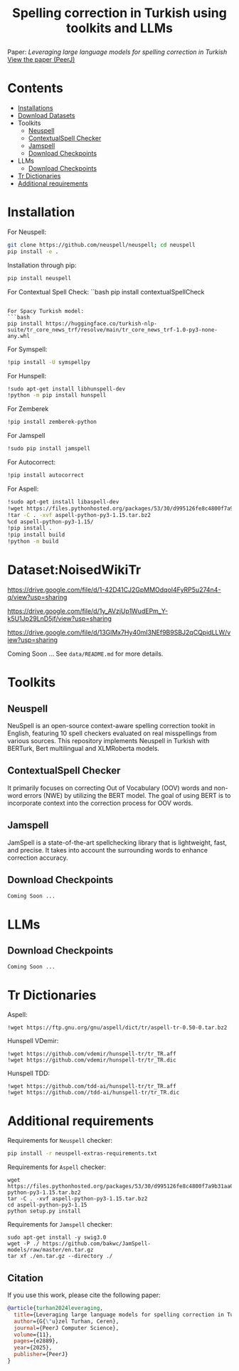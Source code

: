 <h1 align="center">
<p>Spelling correction in Turkish using toolkits and LLMs
</h1>

Paper: *Leveraging large language models for spelling correction in Turkish*  
[View the paper (PeerJ)](https://peerj.com/articles/cs-2889)  
# Contents

- [Installations](#Installation)
- [Download Datasets](#Dataset:NoisedWikiTr)
- Toolkits
    - [Neuspell](#Neuspell)
    - [ContextualSpell Checker](#ContextualSpell-Checker)
    - [Jamspell](#Jamspell) 
    - [Download Checkpoints](#Download-Checkpoints)
- LLMs
    - [Download Checkpoints](#Download-Checkpoints)
- [Tr Dictionaries](#Tr-Dictionaries)
- [Additional requirements](#Additional-requirements)

# Installation 

For Neuspell:

```bash
git clone https://github.com/neuspell/neuspell; cd neuspell
pip install -e .
```

Installation through pip:
```bash
pip install neuspell
```

For Contextual Spell Check:
``bash
pip install contextualSpellCheck
```

For Spacy Turkish model:
```bash
pip install https://huggingface.co/turkish-nlp-suite/tr_core_news_trf/resolve/main/tr_core_news_trf-1.0-py3-none-any.whl
```

For Symspell:
```bash
!pip install -U symspellpy
```

For Hunspell:
```bash
!sudo apt-get install libhunspell-dev
!python -m pip install hunspell
```
For Zemberek 
```bash
!pip install zemberek-python
```

For Jamspell 
```bash
!sudo pip install jamspell
```
For Autocorrect:
```bash
!pip install autocorrect
```

For Aspell:
```bash
!sudo apt-get install libaspell-dev
!wget https://files.pythonhosted.org/packages/53/30/d995126fe8c4800f7a9b31aa0e7e5b2896f5f84db4b7513df746b2a286da/aspell-python-py3-1.15.tar.bz2
!tar -C . -xvf aspell-python-py3-1.15.tar.bz2
%cd aspell-python-py3-1.15/
!pip install .
!pip install build
!python -m build
```

# Dataset:NoisedWikiTr

https://drive.google.com/file/d/1-42D41CJ2GpMMOdqoI4FyRP5u274n4-q/view?usp=sharing

https://drive.google.com/file/d/1y_AVzjUp1WudEPm_Y-k5U1Jp29LnD5jf/view?usp=sharing

https://drive.google.com/file/d/13GlMx7Hy40mI3NEf9B9SBJ2qCQpidLLW/view?usp=sharing

Coming Soon ... See ```data/README.md``` for more details.


# Toolkits

## Neuspell

NeuSpell is an open-source context-aware spelling correction tookit in English, featuring 10 spell checkers evaluated on real misspellings from various sources. This repository implements Neuspell in Turkish with BERTurk, Bert multilingual and XLMRoberta models.

## ContextualSpell Checker

It primarily focuses on correcting Out of Vocabulary (OOV) words and non-word errors (NWE) by utilizing the BERT model. The goal of using BERT is to incorporate context into the correction process for OOV words.

## Jamspell

JamSpell is a state-of-the-art spellchecking library that is lightweight, fast, and precise. It takes into account the surrounding words to enhance correction accuracy.

## Download Checkpoints
```
Coming Soon ...
```

# LLMs

## Download Checkpoints
```
Coming Soon ...
```

# Tr Dictionaries
Aspell:
```
!wget https://ftp.gnu.org/gnu/aspell/dict/tr/aspell-tr-0.50-0.tar.bz2
```

Hunspell VDemir:
```
!wget https://github.com/vdemir/hunspell-tr/tr_TR.aff
!wget https://github.com/vdemir/hunspell-tr/tr_TR.dic
```

Hunspell TDD:
```
!wget https://github.com/tdd-ai/hunspell-tr/tr_TR.aff
!wget https://github.com//tdd-ai/hunspell-tr/tr_TR.dic
```

# Additional requirements

Requirements for ```Neuspell``` checker:
```bash
pip install -r neuspell-extras-requirements.txt
```

Requirements for ```Aspell``` checker:

```
wget https://files.pythonhosted.org/packages/53/30/d995126fe8c4800f7a9b31aa0e7e5b2896f5f84db4b7513df746b2a286da/aspell-python-py3-1.15.tar.bz2
tar -C . -xvf aspell-python-py3-1.15.tar.bz2
cd aspell-python-py3-1.15
python setup.py install
```

Requirements for ```Jamspell``` checker:

```
sudo apt-get install -y swig3.0
wget -P ./ https://github.com/bakwc/JamSpell-models/raw/master/en.tar.gz
tar xf ./en.tar.gz --directory ./
```

## Citation

If you use this work, please cite the following paper:

```bibtex
@article{turhan2024leveraging,
  title={Leveraging large language models for spelling correction in Turkish},
  author={G{\"u}zel Turhan, Ceren},
  journal={PeerJ Computer Science},
  volume={11},
  pages={e2889},
  year={2025},
  publisher={PeerJ}
}
